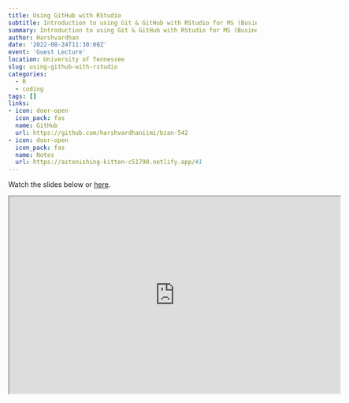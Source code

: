```yaml
---
title: Using GitHub with RStudio
subtitle: Introduction to using Git & GitHub with RStudio for MS (Business Analytics) Class of Fall 2022
summary: Introduction to using Git & GitHub with RStudio for MS (Business Analytics) Class of Fall 2022
author: Harshvardhan
date: '2022-08-24T11:30:00Z'
event: 'Guest Lecture'
location: University of Tennessee
slug: using-github-with-rstudio
categories:
  - R
  - coding
tags: []
links:
- icon: door-open
  icon_pack: fas
  name: GitHub
  url: https://github.com/harshvardhaniimi/bzan-542
- icon: door-open
  icon_pack: fas
  name: Notes
  url: https://astonishing-kitten-c51790.netlify.app/#1
---
```


Watch the slides below or [here](https://astonishing-kitten-c51790.netlify.app/#1).

<iframe src="https://astonishing-kitten-c51790.netlify.app/" width="672" height="400px" data-external="1"></iframe>

